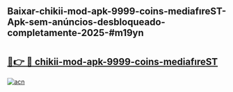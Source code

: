 ## Baixar-chikii-mod-apk-9999-coins-mediafıreST-Apk-sem-anúncios-desbloqueado-completamente-2025-#m19yn

# <h2><a href="https://ainizakaria.my?title=chikii-mod-apk-9999-coins-mediafıreST&ref=20M">🔗👉 🔴 chikii-mod-apk-9999-coins-mediafıreST</a></h2>

[![acn](https://github.com/user-attachments/assets/0f9c940e-d8b0-45ae-aac7-cd30a18b3e1c)](https://ainizakaria.my?title=chikii-mod-apk-9999-coins-mediafıreST&ref=20M)

